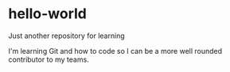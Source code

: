 # hello-world
Just another repository for learning

I'm learning Git and how to code so I can be a more well rounded contributor to my teams.
